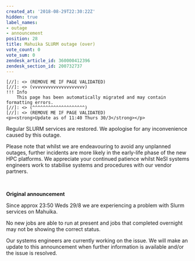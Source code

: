 ```yaml
---
created_at: '2018-08-29T22:30:22Z'
hidden: true
label_names:
- outage
- announcement
position: 28
title: Mahuika SLURM outage (over)
vote_count: 0
vote_sum: 0
zendesk_article_id: 360000412396
zendesk_section_id: 200732737
---
```



    [//]: <> (REMOVE ME IF PAGE VALIDATED)
    [//]: <> (vvvvvvvvvvvvvvvvvvvv)
    !!! Info
        This page has been automatically migrated and may contain formatting errors.
    [//]: <> (^^^^^^^^^^^^^^^^^^^^)
    [//]: <> (REMOVE ME IF PAGE VALIDATED)
    <p><strong>Update as of 11:40 Thurs 30/3</strong></p>
<p>Regular SLURM services are restored. We apologise for any inconvenience caused by this outage.</p>
<p>Please note that whilst we are endeavouring to avoid any unplanned outages, further incidents are more likely in the early-life phase of the new HPC platforms. We appreciate your continued patience whilst NeSI systems engineers work to stabilise systems and procedures with our vendor partners.</p>
<p> </p>
<p><strong>Original announcement</strong></p>
<p>Since approx 23:50 Weds 29/8 we are experiencing a problem with Slurm services on Mahuika.</p>
<p>No new jobs are able to run at present and jobs that completed overnight may not be showing the correct status.</p>
<p>Our systems engineers are currently working on the issue. We will make an update to this announcement when further information is available and/or the issue is resolved.</p>